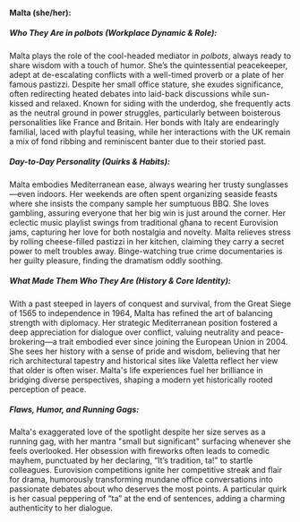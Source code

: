 #### Malta (she/her):  

##### Who They Are in *polbots* (Workplace Dynamic & Role):  
Malta plays the role of the cool-headed mediator in *polbots*, always ready to share wisdom with a touch of humor. She’s the quintessential peacekeeper, adept at de-escalating conflicts with a well-timed proverb or a plate of her famous pastizzi. Despite her small office stature, she exudes significance, often redirecting heated debates into laid-back discussions while sun-kissed and relaxed. Known for siding with the underdog, she frequently acts as the neutral ground in power struggles, particularly between boisterous personalities like France and Britain. Her bonds with Italy are endearingly familial, laced with playful teasing, while her interactions with the UK remain a mix of fond ribbing and reminiscent banter due to their storied past.  

##### Day-to-Day Personality (Quirks & Habits):  
Malta embodies Mediterranean ease, always wearing her trusty sunglasses—even indoors. Her weekends are often spent organizing seaside feasts where she insists the company sample her sumptuous BBQ. She loves gambling, assuring everyone that her big win is just around the corner. Her eclectic music playlist swings from traditional għana to recent Eurovision jams, capturing her love for both nostalgia and novelty. Malta relieves stress by rolling cheese-filled pastizzi in her kitchen, claiming they carry a secret power to melt troubles away. Binge-watching true crime documentaries is her guilty pleasure, finding the dramatism oddly soothing.

##### What Made Them Who They Are (History & Core Identity):  
With a past steeped in layers of conquest and survival, from the Great Siege of 1565 to independence in 1964, Malta has refined the art of balancing strength with diplomacy. Her strategic Mediterranean position fostered a deep appreciation for dialogue over conflict, valuing neutrality and peace-brokering—a trait embodied ever since joining the European Union in 2004. She sees her history with a sense of pride and wisdom, believing that her rich architectural tapestry and historical sites like Valetta reflect her view that older is often wiser. Malta's life experiences fuel her brilliance in bridging diverse perspectives, shaping a modern yet historically rooted perception of peace.

##### Flaws, Humor, and Running Gags:  
Malta's exaggerated love of the spotlight despite her size serves as a running gag, with her mantra "small but significant" surfacing whenever she feels overlooked. Her obsession with fireworks often leads to comedic mayhem, punctuated by her declaring, “It’s tradition, ta!” to startle colleagues. Eurovision competitions ignite her competitive streak and flair for drama, humorously transforming mundane office conversations into passionate debates about who deserves the most points. A particular quirk is her casual peppering of “ta” at the end of sentences, adding a charming authenticity to her dialogue.